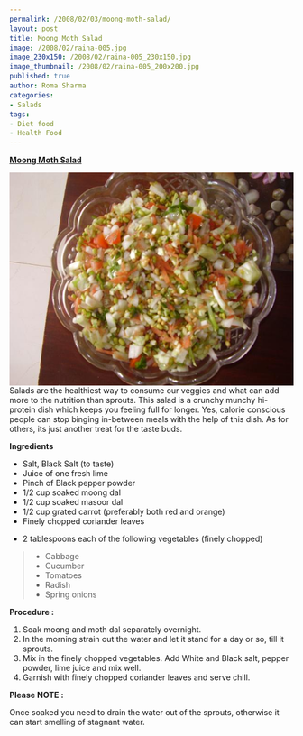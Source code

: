 ```yaml
--- 
permalink: /2008/02/03/moong-moth-salad/
layout: post
title: Moong Moth Salad
image: /2008/02/raina-005.jpg
image_230x150: /2008/02/raina-005_230x150.jpg
image_thumbnail: /2008/02/raina-005_200x200.jpg
published: true
author: Roma Sharma
categories: 
- Salads
tags:
- Diet food
- Health Food
---
```

<span style="text-decoration:underline;"><strong>Moong Moth S</strong></span><span style="text-decoration:underline;"><strong>alad</strong></span>

<a title="Moong Moth salad" href="/2008/02/raina-005.jpg"><img src="/2008/02/raina-005.jpg" alt="Moong Moth salad" align="right" /></a>

Salads are the healthiest way to consume our veggies and what can add more to the nutrition than sprouts. This salad is a crunchy munchy hi-protein dish which keeps you feeling full for longer. Yes, calorie conscious people can stop binging in-between meals with the help of this dish. As for others, its just another treat for the taste buds.

<strong>Ingredients</strong>
<ul>
	<li>Salt, Black Salt (to taste)</li>
	<li>Juice of one fresh lime</li>
	<li>Pinch of Black pepper powder</li>
	<li>1/2 cup soaked moong dal</li>
	<li>1/2 cup soaked masoor dal</li>
	<li>1/2 cup grated carrot (preferably both red and orange)</li>
	<li>Finely chopped coriander leaves</li>
</ul>
<ul>
	<li>2 tablespoons each of the following vegetables (finely chopped)</li>
</ul>
<blockquote>
<ul>
	<li>Cabbage</li>
	<li>Cucumber</li>
	<li>Tomatoes</li>
	<li>Radish</li>
	<li>Spring onions</li>
</ul>
</blockquote>
<strong>Procedure :</strong>
<ol>
	<li>Soak moong and moth dal separately overnight.</li>
	<li>In the morning strain out the water and let it stand for a day or so, till it sprouts.</li>
	<li>Mix in the finely chopped vegetables. Add White and Black salt, pepper powder, lime juice and mix well.</li>
	<li>Garnish with finely chopped coriander leaves and serve chill.</li>
</ol>
<strong>Please NOTE :</strong>

Once soaked you need to drain the water out of the sprouts, otherwise it can start smelling of stagnant water.
